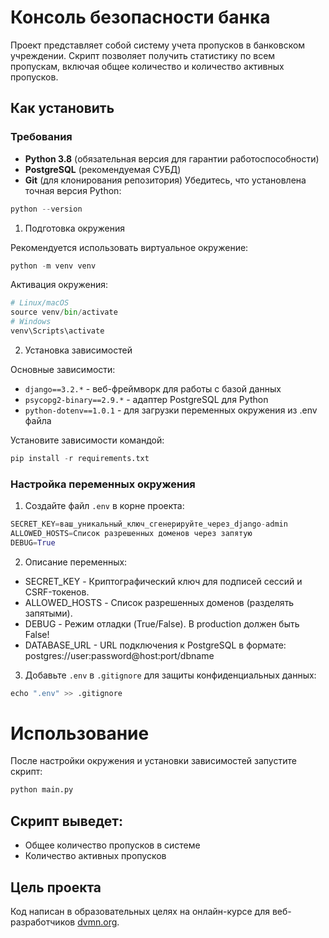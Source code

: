 # Консоль безопасности банка
Проект представляет собой систему учета пропусков в банковском учреждении.
Скрипт позволяет получить статистику по всем пропускам,
включая общее количество и количество активных пропусков.
## Как установить
### Требования
- **Python 3.8** (обязательная версия для гарантии работоспособности)
- **PostgreSQL** (рекомендуемая СУБД)
- **Git** (для клонирования репозитория)
Убедитесь, что установлена точная версия Python:
```python
python --version
```
1. Подготовка окружения

Рекомендуется использовать виртуальное окружение:
```python
python -m venv venv
```
Активация окружения:
```python
# Linux/macOS
source venv/bin/activate
# Windows
venv\Scripts\activate
```
2. Установка зависимостей

Основные зависимости:
- `django==3.2.*` - веб-фреймворк для работы с базой данных
- `psycopg2-binary==2.9.*` - адаптер PostgreSQL для Python
- `python-dotenv==1.0.1` - для загрузки переменных окружения из .env файла

Установите зависимости командой:
```python
pip install -r requirements.txt
```
### Настройка переменных окружения
1. Создайте файл `.env` в корне проекта:
```python
SECRET_KEY=ваш_уникальный_ключ_сгенерируйте_через_django-admin
ALLOWED_HOSTS=Список разрешенных доменов через запятую
DEBUG=True
```
2. Описание переменных:
- SECRET_KEY - Криптографический ключ для подписей сессий и CSRF-токенов.
- ALLOWED_HOSTS - Список разрешенных доменов (разделять запятыми).
- DEBUG - Режим отладки (True/False). В production должен быть False!
- DATABASE_URL - URL подключения к PostgreSQL в формате: postgres://user:password@host:port/dbname
3. Добавьте `.env` в `.gitignore` для защиты конфиденциальных данных:
```python
echo ".env" >> .gitignore
```
# Использование
После настройки окружения и установки зависимостей запустите скрипт:
```python
python main.py
```
## Скрипт выведет:
- Общее количество пропусков в системе
- Количество активных пропусков
## Цель проекта
Код написан в образовательных целях на онлайн-курсе для веб-разработчиков [dvmn.org](https://dvmn.org).
